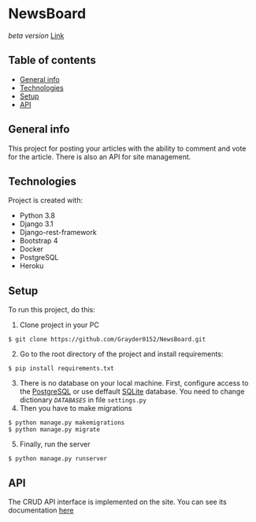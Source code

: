# NewsBoard
*beta version* 
[Link](https://newsboardd.herokuapp.com/)
## Table of contents
* [General info](#general-info)
* [Technologies](#technologies)
* [Setup](#setup)
* [API](#api)

## General info
This project for posting your articles with the ability to comment and vote for the article. There is also an API for site management.
	
## Technologies
Project is created with:
* Python 3.8
* Django 3.1
* Django-rest-framework
* Bootstrap 4
* Docker
* PostgreSQL
* Heroku
	
## Setup
To run this project, do this:

1) Clone project in your PC
```
$ git clone https://github.com/Grayder0152/NewsBoard.git
```
2) Go to the root directory of the project and install requirements:
```
$ pip install requirements.txt
```
3) There is no database on your local machine. First, configure access to the [PostgreSQL](https://djangocentral.com/using-postgresql-with-django/) or use deffault [SQLite](https://docs.djangoproject.com/en/3.1/ref/settings/#databases) database. You need to change dictionary *`DATABASES`* in file `settings.py`
4) Then you have to make migrations
```
$ python manage.py makemigrations
$ python manage.py migrate
```
5) Finally, run the server
```
$ python manage.py runserver
```
## API
The CRUD API interface is implemented on the site. You can see its documentation [here](https://documenter.getpostman.com/view/14942069/Tz5qawy3)
